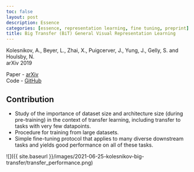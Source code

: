 ```yaml
---
toc: false
layout: post
description: Essence
categories: [essence, representation learning, fine tuning, preprint]
title: Big Transfer (BiT) General Visual Representation Learning
---
```


Kolesnikov, A., Beyer, L., Zhai, X., Puigcerver, J., Yung, J., Gelly, S. and Houlsby, N.  
arXiv 2019

Paper - [arXiv](https://arxiv.org/abs/1912.11370)  
Code - [GitHub](https://github.com/google-research/big_transfer)


## Contribution
- Study of the importance of dataset size and architecture size (during pre-training) in the context of transfer learning,
including transfer to tasks with very few datapoints.
- Procedure for training from large datasets.
- Simple fine-tuning protocol that applies to many diverse downstream tasks and yields good performance on all of these tasks.

![]({{ site.baseurl }}/images/2021-06-25-kolesnikov-big-transfer/transfer_performance.png)